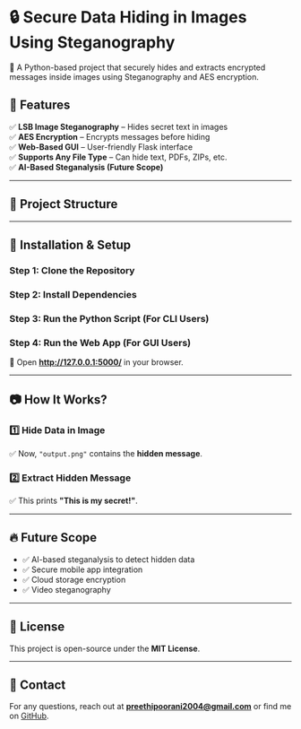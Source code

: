 # 🔒 Secure Data Hiding in Images Using Steganography  

🚀 A Python-based project that securely hides and extracts encrypted messages inside images using Steganography and AES encryption.

## 📌 Features  
✅ **LSB Image Steganography** – Hides secret text in images  
✅ **AES Encryption** – Encrypts messages before hiding  
✅ **Web-Based GUI** – User-friendly Flask interface  
✅ **Supports Any File Type** – Can hide text, PDFs, ZIPs, etc.  
✅ **AI-Based Steganalysis (Future Scope)**  

---

## 📂 Project Structure  

---

## 🚀 Installation & Setup  
### **Step 1: Clone the Repository**  


### **Step 2: Install Dependencies**  


### **Step 3: Run the Python Script (For CLI Users)**  



### **Step 4: Run the Web App (For GUI Users)**  

📌 Open **http://127.0.0.1:5000/** in your browser.

---

## 📷 How It Works?  
### **1️⃣ Hide Data in Image**

✅ Now, `"output.png"` contains the **hidden message**.

### **2️⃣ Extract Hidden Message**

✅ This prints **"This is my secret!"**.

---

## 🔥 Future Scope  
- ✅ AI-based steganalysis to detect hidden data  
- ✅ Secure mobile app integration  
- ✅ Cloud storage encryption  
- ✅ Video steganography  

---

## 📜 License  
This project is open-source under the **MIT License**.  

---

## 📧 Contact  
For any questions, reach out at **preethipoorani2004@gmail.com** or find me on [GitHub](https://github.com/preethi-siv).

